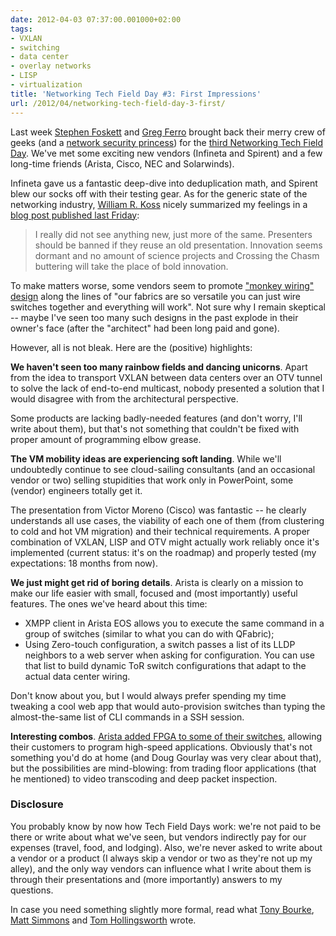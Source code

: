 ```yaml
---
date: 2012-04-03 07:37:00.001000+02:00
tags:
- VXLAN
- switching
- data center
- overlay networks
- LISP
- virtualization
title: 'Networking Tech Field Day #3: First Impressions'
url: /2012/04/networking-tech-field-day-3-first/
---
```

Last week [Stephen Foskett](http://blog.fosketts.net/about/stephen-foskett/) and [Greg Ferro](http://etherealmind.com/) brought back their merry crew of geeks (and a [network security princess](http://twitter.com/MrsYisWhy)) for the [third Networking Tech Field Day](http://techfieldday.com/2012/nfd3/). We've met some exciting new vendors (Infineta and Spirent) and a few long-time friends (Arista, Cisco, NEC and Solarwinds).

Infineta gave us a fantastic deep-dive into deduplication math, and Spirent blew our socks off with their testing gear. As for the generic state of the networking industry, [William R. Koss](http://about.me/billtrap) nicely summarized my feelings in a [blog post published last Friday](http://siwdt.com/2012/03/31/notebook-03-13-12-datacenter-equities-and-hpc-for-wall-street/):
<!--more-->
> I really did not see anything new, just more of the same. Presenters should be banned if they reuse an old presentation. Innovation seems dormant and no amount of science projects and Crossing the Chasm buttering will take the place of bold innovation.

To make matters worse, some vendors seem to promote ["monkey wiring" design](/2012/04/monkey-design-still-doesnt-work-well/) along the lines of "our fabrics are so versatile you can just wire switches together and everything will work". Not sure why I remain skeptical -- maybe I've seen too many such designs in the past explode in their owner's face (after the "architect" had been long paid and gone).

However, all is not bleak. Here are the (positive) highlights:

**We haven't seen too many rainbow fields and dancing unicorns**. Apart from the idea to transport VXLAN between data centers over an OTV tunnel to solve the lack of end-to-end multicast, nobody presented a solution that I would disagree with from the architectural perspective.

Some products are lacking badly-needed features (and don't worry, I'll write about them), but that's not something that couldn't be fixed with proper amount of programming elbow grease.

**The VM mobility ideas are experiencing soft landing**. While we'll undoubtedly continue to see cloud-sailing consultants (and an occasional vendor or two) selling stupidities that work only in PowerPoint, some (vendor) engineers totally get it.

The presentation from Victor Moreno (Cisco) was fantastic -- he clearly understands all use cases, the viability of each one of them (from clustering to cold and hot VM migration) and their technical requirements. A proper combination of VXLAN, LISP and OTV might actually work reliably once it's implemented (current status: it's on the roadmap) and properly tested (my expectations: 18 months from now).

**We just might get rid of boring details**. Arista is clearly on a mission to make our life easier with small, focused and (most importantly) useful features. The ones we've heard about this time:

-   XMPP client in Arista EOS allows you to execute the same command in a group of switches (similar to what you can do with QFabric);
-   Using Zero-touch configuration, a switch passes a list of its LLDP neighbors to a web server when asking for configuration. You can use that list to build dynamic ToR switch configurations that adapt to the actual data center wiring.

Don't know about you, but I would always prefer spending my time tweaking a cool web app that would auto-provision switches than typing the almost-the-same list of CLI commands in a SSH session.

**Interesting combos**. [Arista added FPGA to some of their switches](http://www.networkcomputing.com/next-gen-network-tech-center/232700283?queryText=arista%20networks), allowing their customers to program high-speed applications. Obviously that's not something you'd do at home (and Doug Gourlay was very clear about that), but the possibilities are mind-blowing: from trading floor applications (that he mentioned) to video transcoding and deep packet inspection.


### Disclosure

You probably know by now how Tech Field Days work: we're not paid to be there or write about what we've seen, but vendors indirectly pay for our expenses (travel, food, and lodging). Also, we're never asked to write about a vendor or a product (I always skip a vendor or two as they're not up my alley), and the only way vendors can influence what I write about them is through their presentations and (more importantly) answers to my questions.

In case you need something slightly more formal, read what [Tony Bourke](http://datacenteroverlords.com/2011/10/31/brace-yourself-networking-field-day-posts-are-coming/), [Matt Simmons](http://www.standalone-sysadmin.com/blog/2011/10/brocade-ethernet-fabric-races/) and [Tom Hollingsworth](http://networkingnerd.net/2012/02/27/network-field-day-the-third/) wrote.
